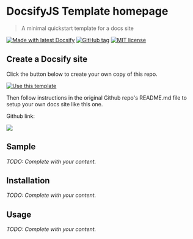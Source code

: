 <!-- TODO: Update with your values. -->
# DocsifyJS Template homepage
> A minimal quickstart template for a docs site

[![Made with latest Docsify](https://img.shields.io/npm/v/docsify/latest?label=docsify)](https://docsify.js.org/)
[![GitHub tag](https://img.shields.io/github/tag/MichaelCurrin/docsify-js-template.svg)](https://GitHub.com/MichaelCurrin/docsify-js-template/tags/) <!-- TODO: Update repo links. -->
[![MIT license](https://img.shields.io/badge/License-MIT-blue.svg)](https://github.com/MichaelCurrin/docsify-js-template/blob/master/README#license) <!-- TODO: Update repo link and change license type in the badge text if not MIT. -->


<!-- TODO: Delete below -->

## Create a Docsify site

Click the button below to create your own copy of this repo.

[![Use this template](https://img.shields.io/badge/Use_this_template-green.svg?style=for-the-badge)](https://github.com/MichaelCurrin/docsify-js-template/generate)

Then follow instructions in the original Github repo's README.md file to setup your own docs site like this one.

Github link:

<a href="https://github.com/MichaelCurrin/docsify-js-template/">
    <img src="https://img.shields.io/github/forks/MichaelCurrin/docsify-js-template?style=social">
</a>

<!-- TODO: Delete above -->


<!-- TODO: Replace the body below with your headings and content. Or remove these sections and rather use customize the sidebar to point to each file. -->


## Sample

_TODO: Complete with your content._

## Installation

_TODO: Complete with your content._

## Usage

_TODO: Complete with your content._
